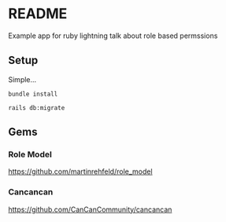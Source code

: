 # README


Example app for ruby lightning talk about role based permssions

## Setup

Simple...

`bundle install`

`rails db:migrate`

## Gems

### Role Model

https://github.com/martinrehfeld/role_model

### Cancancan

https://github.com/CanCanCommunity/cancancan
